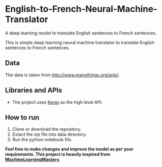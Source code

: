 # English-to-French-Neural-Machine-Translator
A deep learning model to translate English sentences to French sentences.

This is simple deep learning neural machine translator to translate English sentences to French sentences.

## Data
The data is taken from http://www.manythings.org/anki/.

## Libraries and APIs
* The project uses [Keras](https://keras.io/) as the high level API.

## How to run 
1. Clone or download the repository.
2. Extact the zip file into data directory.
3. Run the python notebook file.

**Feel free to make changes and improve the model as per your requirements. This project is heavily inspired from [MachineLearningMastery](https://machinelearningmastery.com/develop-neural-machine-translation-system-keras/).**
